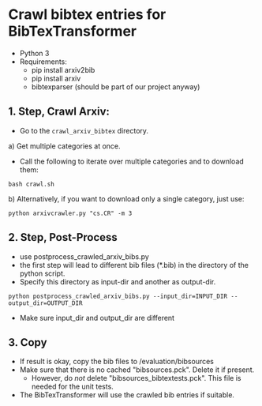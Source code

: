 # Crawl bibtex entries for BibTexTransformer

- Python 3
- Requirements:
	- pip install arxiv2bib
	- pip install arxiv
	- bibtexparser (should be part of our project anyway)

## 1. Step, Crawl Arxiv:
- Go to the ```crawl_arxiv_bibtex``` directory.

a) Get multiple categories at once.
- Call the following to iterate over multiple categories and to download them:
```
bash crawl.sh
```

b) Alternatively, if you want to download only a single category, just use:
```
python arxivcrawler.py "cs.CR" -m 3
```

## 2. Step, Post-Process
- use postprocess_crawled_arxiv_bibs.py
- the first step will lead to different bib files (*.bib) in the directory of the python script.
- Specify this directory as input-dir and another as output-dir.
```
python postprocess_crawled_arxiv_bibs.py --input_dir=INPUT_DIR --output_dir=OUTPUT_DIR
```
- Make sure input_dir and output_dir are different


## 3. Copy
- If result is okay, copy the bib files to <REPO-ROOT>/evaluation/bibsources
- Make sure that there is no cached "bibsources.pck". Delete it if present.
  - However, do *not* delete "bibsources_bibtextests.pck". This file is needed for the unit tests.
- The BibTexTransformer will use the crawled bib entries if suitable.